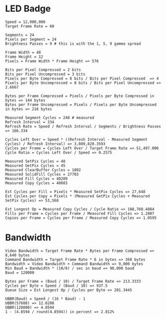 ﻿# LED Badge

    Speed = 12,000,000
    Target Frame Rate = 60
    
    Segments = 24
    Pixels per Segment = 24
    Brightness Passes = 9 # this is with the 1, 5, 9 gamma spread
    
    Frame Width = 48
    Frame Height = 12
    Pixels = Frame Width * Frame Height => 576
    
    Bits per Pixel Compressed = 2 bits
    Bits per Pixel Uncompressed = 3 bits
    Pixels per Byte Compressed = 8 bits / Bits per Pixel Compressed  => 4
    Pixels per Byte Uncompressed = 8 bits / Bits per Pixel Uncompressed => 2.6667
    
    Bytes per Frame Compressed = Pixels / Pixels per Byte Compressed in bytes => 144 bytes
    Bytes per Frame Uncompressed = Pixels / Pixels per Byte Uncompressed in bytes => 216 bytes
    
    Measured Segment Cycles = 248 # measured
    Refresh Interval = 334
    Refresh Rate = Speed / Refresh Interval / Segments / Brightness Passes => 166.334
    
    Cycles Left Over = Speed * ((Refresh Interval - Measured Segment Cycles) / Refresh Interval) => 3,089,820.3593
    Cycles per Frame = Cycles Left Over / Target Frame Rate => 51,497.006
    Cycle Ratio = Cycles Left Over / Speed => 0.2575
    
    Measured SetPix Cycles = 48
    Measured GetPix Cycles = 45
    Measured ClearBuffer Cycles = 1092
    Measured SolidFill Cycles = 27703
    Measured Fill Cycles = 40209
    Measured Copy Cycles = 48603
    
    Est Cycles per Fill = Pixels * Measured SetPix Cycles => 27,648
    Est Cycles per Copy = Pixels * (Measured GetPix Cycles + Measured SetPix Cycles) => 53,568
    
    Est Longest Op = Measured Copy Cycles / Cycle Ratio => 188,760.4884
    Fills per Frame = Cycles per Frame / Measured Fill Cycles => 1.2807
    Copies per Frame = Cycles per Frame / Measured Copy Cycles => 1.0595
   
# Bandwidth
    
    Video Bandwidth = Target Frame Rate * Bytes per Frame Compressed => 8,640 bytes
    Command Bandwidth = Target Frame Rate * 6 in bytes => 360 bytes
    Bandwidth = Video Bandwidth + Command Bandwidth => 9,000 bytes
    Min Baud = Bandwidth * (10/8) / sec in baud => 90,000 baud
    Baud = 128000
    
    Bytes per Frame = (Baud / 10) / Target Frame Rate => 213.3333
    Cycles per Byte = Speed / (Baud / 10) => 937.5
    Queue Size = Est Longest Op / Cycles per Byte => 201.3445
    
    UBBR(Baud) = Speed / (16 * Baud) - 1
    UBBR(57600) => 12.0208
    UBBR(128000) => 4.8594
    1 - (4.8594 / round(4.8594)) in percent => 2.812%
